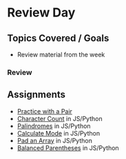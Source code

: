 # Review Day

## Topics Covered / Goals
- Review material from the week


### Review

## Assignments
- [Practice with a Pair](https://github.com/tangoplatoon/git-pair)
- [Character Count](https://github.com/tangoplatoon/algo-character-count) in JS/Python
- [Palindromes](https://github.com/tangoplatoon/algo-palindromes) in JS/Python
- [Calculate Mode](https://github.com/tangoplatoon/algo-calculate-mode) in JS/Python
- [Pad an Array](https://github.com/tangoplatoon/algo-pad-array) in JS/Python
- [Balanced Parentheses](https://github.com/tangoplatoon/algo-balanced-parentheses) in JS/Python


